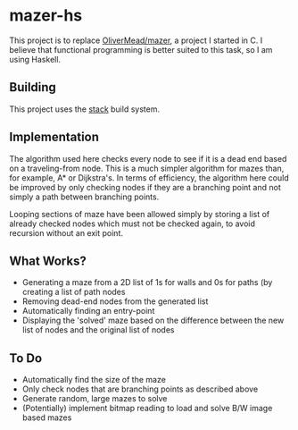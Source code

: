# mazer-hs
This project is to replace [OliverMead/mazer](https://github.com/OliverMead/mazer),
a project I started in C.
I believe that functional programming is better suited to this task, so I am
using Haskell.
## Building
This project uses the [stack](https://docs.haskellstack.org/en/stable/build_command/) build system.
## Implementation
The algorithm used here checks every node to see if it is a dead end based on a traveling-from node.
This is a much simpler algorithm for mazes than, for example, A\* or Dijkstra's.
In terms of efficiency, the algorithm here could be improved by only checking nodes if they are a 
branching point and not simply a path between branching points.

Looping sections of maze have been allowed simply by storing a list of already checked nodes
which must not be checked again, to avoid recursion without an exit point.
## What Works?
- Generating a maze from a 2D list of 1s for walls and 0s for paths (by creating a list of path nodes
- Removing dead-end nodes from the generated list
- Automatically finding an entry-point
- Displaying the 'solved' maze based on the difference between the new list of nodes and the original list of nodes
## To Do
- Automatically find the size of the maze
- Only check nodes that are branching points as described above
- Generate random, large mazes to solve
- (Potentially) implement bitmap reading to load and solve B/W image based mazes
